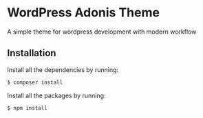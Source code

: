 # WordPress Adonis Theme
A simple theme for wordpress development with modern workflow

## Installation

Install all the dependencies by running:
```bash
$ composer install
```

Install all the packages by running:
```bash
$ npm install
```